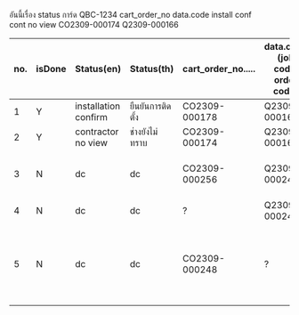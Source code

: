อันนี้เรื่อง status การ์ด QBC-1234
cart_order_no           data.code
install conf               
cont no view    CO2309-000174           Q2309-000166

| no. | isDone | Status(en)           | Status(th)  | cart_order_no..... | data.code (job code, order code) | remark | 
|-----|--------|----------------------|-------------|---------------|----------------------------------|-|
| 1   | Y      | installation confirm | ยืนยันการติดตั้ง | CO2309-000178 | Q2309-000169  | |
| 2   | Y      | contractor no view   | ช่างยังไม่ทราบ | CO2309-000174 | Q2309-000166  | |
| 3   | N      | dc | dc | CO2309-000256 | Q2309-000249  | 1. แก้ราคางวดให้เป็น jobs.quotation.grand_total\n 2. แก้ชื่องวดให้ไปใช้ jobs.quotation.installment_name |
| 4   | N      | dc | dc | ? | Q2309-000248  | 1. แก้ราคาให้เป็น เอาราคาสินค้า + ใบเสนอราคา |
| 5   | N      | dc | dc | CO2309-000248 | ?  | 1. ราคาไม่แสดงทั้งๆที่มี orders.total_price\n 2. status ควรจะเป็น exist_quotation แต่เป็น create (มันถูกสร้างเสร็จแล้ว และ สร้างใบเสนอราคาแล้ว ต้องไปเช็คเงื่อนไข exist quotation ที่ 10, 11 อีกรอบว่ามันโอเคยัง) |